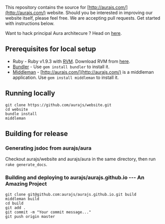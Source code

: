 This repository contains the source for [http://aurajs.com/](http://aurajs.com/) website. Should you be interested in improving our website itself, please feel free. We are accepting pull requests. Get started with instructions below.

Want to hack principal Aura architecure ? Head on [here](https://github.com/aurajs/aura).

## Prerequisites for local setup

* Ruby - Ruby v1.9.3 with [RVM](https://rvm.io/). Download RVM from [here](https://rvm.io/rvm/install).
* [Bundler](http://bundler.io/) - Use ```gem install bundler``` to install it.
* [Middleman](http://middlemanapp.com/) - [http://aurajs.com/](http://aurajs.com/) is a middleman application. Use ```gem install middleman``` to install it.

## Running locally 

```
git clone https://github.com/aurajs/website.git
cd website
bundle install
middleman
```

## Building for release

### Generating jsdoc from aurajs/aura

Checkout aurajs/website and aurajs/aura in the same directory, then run `rake generate_docs`.

### Building and deploying to aurajs/aurajs.github.io --- An Amazing Project

```
git clone git@github.com:aurajs/aurajs.github.io.git build
middleman build
cd build
git add .
git commit -m "Your commit message..."
git push origin master
```
